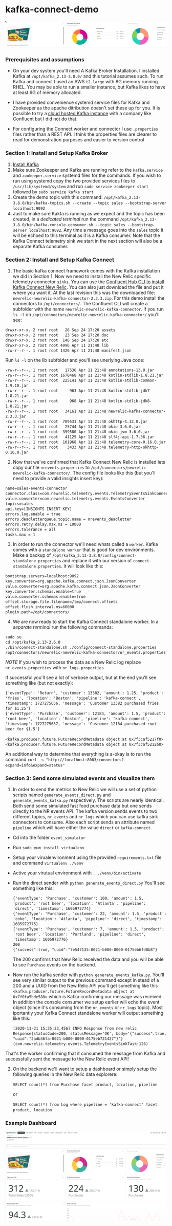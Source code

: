 # kafka-connect-demo

![Sales Events Dashboard](./sales_events_dashboard_banner.png)


### Prerequisites and assumptions

- On your dev system you'll need A Kafka Broker Installation.  I installed Kafka at `/opt/kafka_2.13-3.8.0/` and this tutorial assumes such.  To run Kafka and connect I used an AWS `t2.large` with 8G memory running RHEL.  You may be able to run a smaller instance, but Kafka likes to have at least 6G of memory allocated.

- I have provided convenience systemd service files for Kafka and Zookeeper as the apache ditribution doesn't set these up for you.  It is possible to try a [cloud hosted Kafka instance](https://www.confluent.io/confluent-cloud) with a company like Confluent but I did not do that.

- For configuring the Connect worker and connector I use `.properties` files rather than a REST API.  I think the.properties files are clearer to read for demonstration purposes and easier to version control

### Section 1: Install and Setup Kafka Broker

1. [Install Kafka](https://kafka.apache.org/quickstart) 
2. Make sure Zookeeper and Kafka are running refer to the `kafka.service` and `zookeeper.service` systemd files for the commands.  If you wish to run using systemd copy the two provided services files to `/usr/lib/systemd/system` and run `sudo service zookeeper start` followed by `sudo service kafka start`
3. Create the demo topic with this command: `/opt/kafka_2.13-3.8.0/bin/kafka-topics.sh --create --topic sales --bootstrap-server localhost:9092`
4. Just to make sure Kakfa is running as we expect and the topic has been created, in a *dedicated terminal* run the command `/opt/kafka_2.13-3.8.0/bin/kafka-console-consumer.sh --topic sales --bootstrap-server localhost:9092`.  Any time a message goes into the `sales` topic it will be echoed to this terminal as it is a Kafka consumer.  Note that the Kafka Connect telemetry sink we start in the next section will also be a separate Kafka consumer.

### Section 2: Install and Setup Kafka Connect
1. The basic kafka connect framework comes with the Kafka installation we did in Section 1.  Now we need to install the New Relic specific telemetry connector `sinks`.   You can use the [Confluent Hub CLI to install Kafka Connect New Relic](https://www.confluent.io/hub/newrelic/newrelic-kafka-connector).   You can also just download the file and put it where you want it.  At the last revision this was the downloaded file: `newrelic-newrelic-kafka-connector-2.3.3.zip`.  For this demo install the connectors to `/opt/connectors/`.   The Confluent CLI will create a subfolder with the name `newrelic-newrelic-kafka-connector`.  If you run `ls -l` on `/opt/connectors/newrelic-newrelic-kafka-connector/` you'll see:

```
drwxr-xr-x. 2 root root   26 Sep 24 17:20 assets
drwxr-xr-x. 2 root root   23 Sep 24 17:20 doc
drwxr-xr-x. 2 root root  146 Sep 24 17:20 etc
drwxr-xr-x. 2 root root 4096 Apr 11 21:48 lib
-rw-r--r--. 1 root root 1426 Apr 11 21:48 manifest.json
```

Run `ls -l` on the lib subfolder and you'll see unerlying Java code:

```
-rw-r--r--. 1 root root   17536 Apr 11 21:48 annotations-13.0.jar
-rw-r--r--. 1 root root 1670468 Apr 11 21:48 kotlin-stdlib-1.8.21.jar
-rw-r--r--. 1 root root  225141 Apr 11 21:48 kotlin-stdlib-common-1.9.10.jar
-rw-r--r--. 1 root root     963 Apr 11 21:48 kotlin-stdlib-jdk7-1.8.21.jar
-rw-r--r--. 1 root root     968 Apr 11 21:48 kotlin-stdlib-jdk8-1.8.21.jar
-rw-r--r--. 1 root root   34161 Apr 11 21:48 newrelic-kafka-connector-2.3.3.jar
-rw-r--r--. 1 root root  789531 Apr 11 21:48 okhttp-4.12.0.jar
-rw-r--r--. 1 root root   25744 Apr 11 21:48 okio-3.6.0.jar
-rw-r--r--. 1 root root  359580 Apr 11 21:48 okio-jvm-3.6.0.jar
-rw-r--r--. 1 root root   41125 Apr 11 21:48 slf4j-api-1.7.36.jar
-rw-r--r--. 1 root root  101968 Apr 11 21:48 telemetry-core-0.16.0.jar
-rw-r--r--. 1 root root    3433 Apr 11 21:48 telemetry-http-okhttp-0.16.0.jar
```

2. Now that we've confirmed that Kafka Connect New Relic is installed lets copy our file `nrevents.properties` to `/opt/connectors/newrelic-newrelic-kafka-connector/`.  The config file looks like this (but you'll need to provide a valid insights insert key):

```
name=sales-events-connector
connector.class=com.newrelic.telemetry.events.TelemetryEventsSinkConnector
value.converter=com.newrelic.telemetry.events.EventsConverter
topics=sales
api.key=[INSIGHTS INSERT KEY]
errors.log.enable = true
errors.deadletterqueue.topic.name = nrevents_deadletter
errors.retry.delay.max.ms = 10000
errors.tolerance = all
tasks.max = 1
```

3. In order to run the connector we'll need whats called a `worker`.  Kafka comes with a `standalone worker` that is good for dev environments.  Make a backup of `/opt/kafka_2.13-3.8.0/config/connect-standalone.properties` and replace it with our version of `connect-standalone.properties`.  It will look like this:

```
bootstrap.servers=localhost:9092
key.converter=org.apache.kafka.connect.json.JsonConverter
value.converter=org.apache.kafka.connect.json.JsonConverter
key.converter.schemas.enable=true
value.converter.schemas.enable=true
offset.storage.file.filename=/tmp/connect.offsets
offset.flush.interval.ms=60000
plugin.path=/opt/connectors/
```

4. We are now ready to start the Kafka Connect standalone worker.  In a *separate terminal* run the following commands:

```
sudo su
cd /opt/kafka_2.13-2.6.0
./bin/connect-standalone.sh ./config/connect-standalone.properties /opt/connectors/newrelic-newrelic-kafka-connector/nr_events.properties
```

*NOTE* If you wish to process the data as a New Relic log replace `nr_events.properties` with `nr_logs.properties`

If successful you'll see a lot of verbose output, but at the end you'll see something like (but not exactly):

```
{'eventType': 'Return', 'customer': 13382, 'amount': 1.25, 'product': 'fries', 'location': 'Boston', 'pipeline': 'kafka-connect', 'timestamp': 1727275656, 'message': 'Customer 13382 purchased fries for $1.25'}
{'eventType': 'Purchase', 'customer': 12184, 'amount': 1.5, 'product': 'root beer', 'location': 'Boston', 'pipeline': 'kafka-connect', 'timestamp': 1727275657, 'message': 'Customer 12184 purchased root beer for $1.5'}

<kafka.producer.future.FutureRecordMetadata object at 0x7f3caf5217f0>
<kafka.producer.future.FutureRecordMetadata object at 0x7f3caf5212b0>
```

An additional way to determine that everything is a-okay is to run the command `curl -s "http://localhost:8083/connectors?expand=info&expand=status"`

### Section 3: Send some simulated events and visualize them

1. In order to send the metrics to New Relic we will use a set of python scripts named `generate_events_direct.py` and `generate_events_kafka.py` respectively.  The scripts are nearly identical.  Both send some simulated fast food purchase data but one sends directly to the NR events API.  The kafka version sends events to two different topics, `nr_events` and `nr_logs` which you can use kafka sink connectors to consume.  Also each script sends an attribute named `pipeline` which will have either the value `direct` or `kafka-connect`.

- Cd into the folder `event_simulator`
- Run `sudo yum install virtualenv`
- Setup your virualenvironment using the provided `requirements.txt` file and command `virtualenv ./venv`
- Active your virutual environment with `. ./venv/bin/activate`
- Run the direct sender with `python generate_events_direct.py`  You'll see something like this:

    ```
    {'eventType': 'Purchase', 'customer': 100, 'amount': 1.5, 'product': 'root beer', 'location': 'Atlanta', 'pipeline': 'direct', 'timestamp': 1605972774}
    {'eventType': 'Purchase', 'customer': 22, 'amount': 1.5, 'product': 'coke', 'location': 'Atlanta', 'pipeline': 'direct', 'timestamp': 1605972775}
    {'eventType': 'Purchase', 'customer': 7, 'amount': 1.5, 'product': 'root beer', 'location': 'Portland', 'pipeline': 'direct', 'timestamp': 1605972776}
    200
    {"success":true, "uuid":"7e547135-0021-b000-0000-0175eb6fd8b8"}
    ```

    The 200 confirms that New Relic received the data and you will be able to see `Purchase` events on the backend.

- Now run the kafka sender with `python generate_events_kafka.py`.  You'll see very similar output to the previous command except in stead of a 200 and a UUID from the New Relic API you'll get something like this `<kafka.producer.future.FutureRecordMetadata object at 0x7f0fa5bde588>` which is Kafka confirming our message was received.  In addition the console consumer we setup earlier will echo the event object (since it's consuming from the `nr_events` or `nr_logs` topic).  Most iportantly your Kafka Connect standalone worker will output something like this:

    ```
    [2020-11-21 15:35:23,456] INFO Response from new relic Response{statusCode=200, statusMessage='OK', body='{"success":true, "uuid":"2adb36fa-0021-b000-0000-0175eb721427"}'} (com.newrelic.telemetry.events.TelemetryEventsSinkTask:126)
    ```

That's the worker confirming that it consumed the message from Kafka and successfully sent the message to the New Relic event API!

2. On the backend we'll want to setup a dashboard or simply setup the following queries in the New Relic data explorere: 

    `SELECT count(*) from Purchase facet product, location, pipeline`

    or 

    `SELECT count(*) from Log where pipeline = 'kafka-connect' facet product, location`

### Example Dashboard

![Sales Events Dashboard](./sales_events_dashboard.png)


